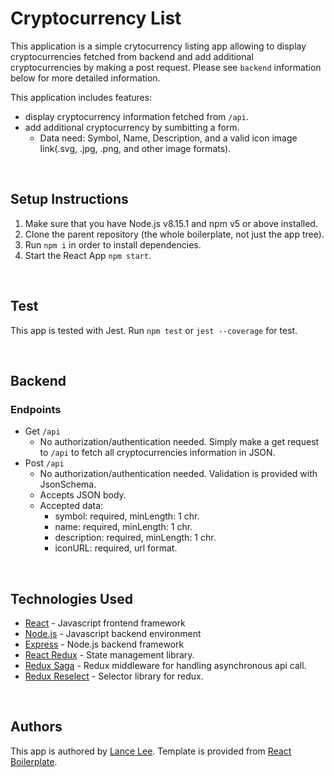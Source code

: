 # Cryptocurrency List

This application is a simple crytocurrency listing app allowing to display cryptocurrencies fetched from backend and add additional cryptocurrencies by making a post request. Please see `backend` information below for more detailed information.

This application includes features:
- display cryptocurrency information fetched from `/api`.
- add additional cryptocurrency by sumbitting a form. 
    - Data need: Symbol, Name, Description, and a valid icon image link(.svg, .jpg, .png, and other image formats).

<br>

## Setup Instructions

1. Make sure that you have Node.js v8.15.1 and npm v5 or above installed.
2. Clone the parent repository (the whole boilerplate, not just the app tree).
3. Run `npm i` in order to install dependencies.
4. Start the React App `npm start`.

<br>

## Test

This app is tested with Jest.
Run `npm test` or `jest --coverage` for test.

<br>

## Backend

### Endpoints
- Get `/api`
    - No authorization/authentication needed. Simply make a get request to `/api` to fetch all cryptocurrencies information in JSON.
- Post `/api`
    - No authorization/authentication needed. Validation is provided with JsonSchema.
    - Accepts JSON body.
    - Accepted data:
        - symbol: required, minLength: 1 chr.
        - name: required, minLength: 1 chr.
        - description: required, minLength: 1 chr.
        - iconURL: required, url format.

<br>

## Technologies Used

- [React](https://reactjs.org/) - Javascript frontend framework
- [Node.js](https://nodejs.org/en/) - Javascript backend environment
- [Express](https://expressjs.com/) - Node.js backend framework
- [React Redux](https://www.postgresql.org/) - State management library.
- [Redux Saga](https://www.postgresql.org/) - Redux middleware for handling asynchronous api call. 
- [Redux Reselect](https://www.postgresql.org/) - Selector library for redux.

<br>

## Authors 

This app is authored by [Lance Lee](https://github.com/lancelee2885).
Template is provided from [React Boilerplate](https://www.reactboilerplate.com/).

<br>